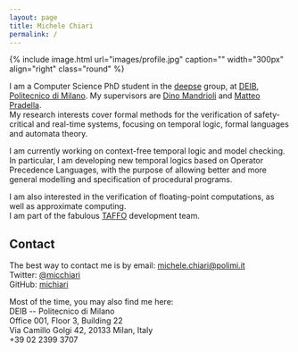 ```yaml
---
layout: page
title: Michele Chiari
permalink: /
---
```


{% include image.html url="images/profile.jpg" caption="" width="300px" align="right" class="round" %}

I am a Computer Science PhD student in the [deepse] group, at [DEIB], [Politecnico di Milano].
My supervisors are [Dino Mandrioli](http://home.deib.polimi.it/mandriol/SitoItaliano/sitowebpersit.html) and [Matteo Pradella](http://home.deib.polimi.it/pradella/).  <br />
My research interests cover formal methods for the verification of safety-critical and real-time systems,
focusing on temporal logic, formal languages and automata theory.

I am currently working on context-free temporal logic and model checking.
In particular, I am developing new temporal logics based on Operator Precedence Languages,
with the purpose of allowing better and more general modelling and specification of procedural programs.

I am also interested in the verification of floating-point computations,
as well as approximate computing. <br />
I am part of the fabulous [TAFFO] development team.

## Contact

The best way to contact me is by email: [michele.chiari@polimi.it] <br />
Twitter: [@micchiari](https://twitter.com/micchiari) <br />
GitHub: [michiari](https://github.com/michiari)

Most of the time, you may also find me here: <br />
DEIB -- Politecnico di Milano <br />
Office 001, Floor 3, Building 22 <br />
Via Camillo Golgi 42, 20133 Milan, Italy <br />
+39 02 2399 3707

[deepse]: http://deepse.dei.polimi.it/
[DEIB]: https://www.deib.polimi.it/
[Politecnico di Milano]: https://www.polimi.it/
[TAFFO]: https://github.com/HEAPLab/TAFFO
[michele.chiari@polimi.it]: mailto:michele.chiari@polimi.it

